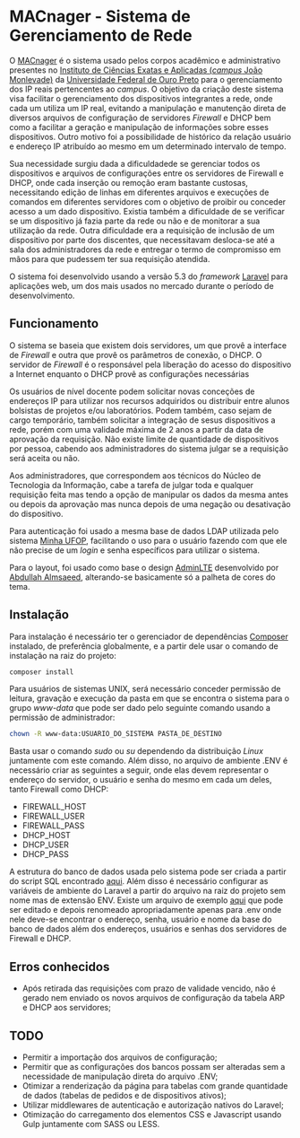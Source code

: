 # MACnager - Sistema de Gerenciamento de Rede


O [MACnager](http://200.239.152.5/macnager/public)
é o sistema usado pelos corpos acadêmico e administrativo presentes no
[Instituto de Ciências Exatas e Aplicadas (*campus* João Monlevade)](http://www.icea.ufop.br)
da [Universidade Federal de Ouro Preto](http://ufop.br) para o gerenciamento
dos IP reais pertencentes ao *campus*. O objetivo da criação deste sistema visa
facilitar o gerenciamento dos dispositivos integrantes a rede, onde cada um
utiliza um IP real, evitando a manipulação e manutenção direta de diversos
arquivos de configuração de servidores *Firewall* e DHCP bem como a facilitar
a geração e manipulação de informações sobre esses dispositivos. Outro motivo
foi a possibilidade de histórico da relação usuário e endereço IP atribuído ao
mesmo em um determinado intervalo de tempo.

Sua necessidade surgiu dada a dificuldadede se gerenciar todos os dispositivos e
arquivos de configurações entre os servidores de Firewall e DHCP, onde cada
inserção ou remoção eram bastante custosas, necessitando edição de linhas em
diferentes arquivos e execuções de comandos em diferentes servidores com o
objetivo de proibir ou conceder acesso a um dado dispositivo. Existia
também a dificuldade de se verificar se um dispositivo já fazia parte da rede ou
não e de monitorar a sua utilização da rede. Outra dificuldade era a requisição
de inclusão de um dispositivo por parte dos discentes, que necessitavam
desloca-se até a sala dos administradores da rede e entregar o termo de
compromisso em mãos para que pudessem ter sua requisição atendida.

O sistema foi desenvolvido usando a versão 5.3 do *framework* [Laravel](https://laravel.com/)
para aplicações web, um dos mais usados no mercado durante o período de
desenvolvimento.

## Funcionamento

O sistema se baseia que existem dois servidores, um que provê a interface de
*Firewall* e outra que provê os parâmetros de conexão, o DHCP. O servidor
de *Firewall* é o responsável pela liberação do acesso do dispositivo a
Internet enquanto o DHCP provê as configurações necessárias

Os usuários de nível docente podem  solicitar novas conceções de endereços IP
para utilizar nos recursos adquiridos ou distribuir entre alunos bolsistas de
projetos e/ou laboratórios. Podem também, caso sejam de cargo temporário, também
solicitar a integração de sesus dispositivos a rede, porém com uma validade
máxima de 2 anos a partir da data de aprovação da requisição. Não existe limite
de quantidade de dispositivos por pessoa, cabendo aos administradores do sistema
julgar se a requisição será aceita ou não.

Aos administradores, que correspondem aos técnicos do Núcleo de Tecnologia da
Informação, cabe a tarefa de julgar toda e qualquer requisição feita mas tendo
a opção de manipular os dados da mesma antes ou depois da aprovação mas nunca
depois de uma negação ou desativação do dispositivo.

Para autenticação foi usado a mesma base de dados LDAP utilizada pelo sistema
[Minha UFOP](http://www.minha.ufop.br), facilitando o uso para o usuário fazendo
com que ele não precise de um *login* e senha específicos para utilizar o sistema.

Para o layout, foi usado como base o design [AdminLTE](https://almsaeedstudio.com/themes/AdminLTE/documentation/index.html)
desenvolvido por [Abdullah Almsaeed](mailto:abdullah@almsaeedstudio.com),
alterando-se basicamente só a palheta de cores do tema.

## Instalação
Para instalação é necessário ter o gerenciador de dependências [Composer](https://getcomposer.org/)
instalado, de preferência globalmente, e a partir dele usar o comando de
instalação na raiz do projeto:

```bash
composer install
```

Para usuários de sistemas UNIX, será necessário conceder permissão de leitura,
gravação e execução da pasta em que se encontra o sistema para o grupo
*www-data* que pode ser dado pelo seguinte comando usando a permissão de
administrador:

```bash
chown -R www-data:USUARIO_DO_SISTEMA PASTA_DE_DESTINO
```

Basta usar o comando *sudo* ou *su* dependendo da distribuição *Linux*
juntamente com este comando. Além disso, no arquivo de ambiente .ENV é necessário
criar as seguintes a seguir, onde elas devem representar o endereço do servidor,
o usuário e senha do mesmo em cada um deles, tanto Firewall como DHCP:

* FIREWALL_HOST
* FIREWALL_USER
* FIREWALL_PASS
* DHCP_HOST
* DHCP_USER
* DHCP_PASS

A estrutura do banco de dados usada pelo sistema pode ser criada a partir do
script SQL encontrado [aqui](./DUMP_bdarpicea.sql). Além disso é necessário
configurar as variáveis de ambiente do Laravel a partir do arquivo na raiz do
projeto sem nome mas de extensão ENV. Existe um arquivo de exemplo
[aqui](./.env.example) que pode ser editado e depois renomeado apropriadamente
apenas para .env onde nele deve-se encontrar o endereço, senha, usuário e nome
da base do banco de dados além dos endereços, usuários e senhas dos servidores
de Firewall e DHCP.

## Erros conhecidos

* Após retirada das requisições com prazo de validade vencido, não é gerado nem
enviado os novos arquivos de configuração da tabela ARP e DHCP aos servidores;

## TODO

* Permitir a importação dos arquivos de configuração;
* Permitir que as configurações dos bancos possam ser alteradas sem a
necessidade de manipulação direta do arquivo .ENV;
* Otimizar a renderização da página para tabelas com grande quantidade de dados
(tabelas de pedidos e de dispositivos ativos);
* Utilizar middlewares de autenticação e autorização nativos do Laravel;
* Otimização do carregamento dos elementos CSS e Javascript usando Gulp
juntamente com SASS ou LESS.
